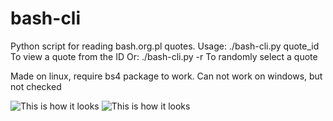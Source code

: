 # bash-cli
Python script for reading bash.org.pl quotes. 
Usage: 
 ./bash-cli.py quote_id  
 To view a quote from the ID
    Or:
 ./bash-cli.py -r 
 To randomly select a quote
 

Made on linux, require bs4 package to work. Can not work on windows, but not checked

![This is how it looks](http://i.imgur.com/o2HUdBf.png)
![This is how it looks](http://i.imgur.com/ocIKjUx.png)
